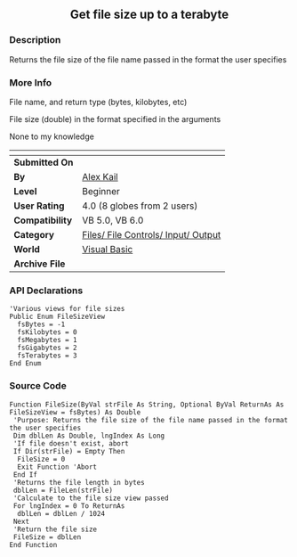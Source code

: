 ﻿<div align="center">

## Get file size up to a terabyte


</div>

### Description

Returns the file size of the file name passed in the format the user specifies
 
### More Info
 
File name, and return type (bytes, kilobytes, etc)

File size (double) in the format specified in the arguments

None to my knowledge


<span>             |<span>
---                |---
**Submitted On**   |
**By**             |[Alex Kail](https://github.com/Planet-Source-Code/PSCIndex/blob/master/ByAuthor/alex-kail.md)
**Level**          |Beginner
**User Rating**    |4.0 (8 globes from 2 users)
**Compatibility**  |VB 5\.0, VB 6\.0
**Category**       |[Files/ File Controls/ Input/ Output](https://github.com/Planet-Source-Code/PSCIndex/blob/master/ByCategory/files-file-controls-input-output__1-3.md)
**World**          |[Visual Basic](https://github.com/Planet-Source-Code/PSCIndex/blob/master/ByWorld/visual-basic.md)
**Archive File**   |[](https://github.com/Planet-Source-Code/alex-kail-get-file-size-up-to-a-terabyte__1-28221/archive/master.zip)

### API Declarations

```
'Various views for file sizes
Public Enum FileSizeView
  fsBytes = -1
  fsKilobytes = 0
  fsMegabytes = 1
  fsGigabytes = 2
  fsTerabytes = 3
End Enum
```


### Source Code

```
Function FileSize(ByVal strFile As String, Optional ByVal ReturnAs As FileSizeView = fsBytes) As Double
 'Purpose: Returns the file size of the file name passed in the format the user specifies
 Dim dblLen As Double, lngIndex As Long
 'If file doesn't exist, abort
 If Dir(strFile) = Empty Then
  FileSize = 0
  Exit Function 'Abort
 End If
 'Returns the file length in bytes
 dblLen = FileLen(strFile)
 'Calculate to the file size view passed
 For lngIndex = 0 To ReturnAs
  dblLen = dblLen / 1024
 Next
 'Return the file size
 FileSize = dblLen
End Function
```

